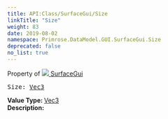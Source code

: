 ```yaml
---
title: API:Class/SurfaceGui/Size
linkTitle: "Size"
weight: 83
date: 2019-08-02
namespace: Primrose.DataModel.GUI.SurfaceGui.Size
deprecated: false
no_list: true
---
```

Property of <a href="/docs/api-reference/Class/SurfaceGui"><img src="/icons/silk/billboard.png"/>&nbsp;SurfaceGui</a>
<pre class="method-declaration">
Size: <a class="type" href="/docs/api-reference/DataType/Vec3">Vec3</a></pre>
<b>Value Type: </b>
<a class="type" href="/docs/api-reference/DataType/Vec3">Vec3</a>
<br/>
<b>Description: </b>